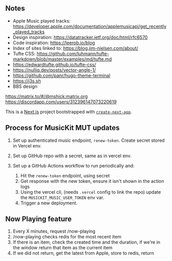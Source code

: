 ## Notes

- Apple Music played tracks:
  https://developer.apple.com/documentation/applemusicapi/get_recently_played_tracks
- Design inspiration: https://datatracker.ietf.org/doc/html/rfc6570
- Code inspiration: https://leerob.io/blog
- Index of sites linked to: https://blog.jim-nielsen.com/about/
- Tufte CSS:
  https://github.com/luhmann/tufte-markdown/blob/master/examples/md/tufte.md
- https://edwardtufte.github.io/tufte-css/
- https://nulliq.dev/posts/vector-angle-1/
- https://github.com/panr/hugo-theme-terminal
- https://j3s.sh
- BBS design

https://matrix.to/#/@mshick:matrix.org
https://discordapp.com/users/312396147073220619

This is a [Next.js](https://nextjs.org/) project bootstrapped with
[`create-next-app`](https://github.com/vercel/next.js/tree/canary/packages/create-next-app).

## Process for MusicKit MUT updates

1. Set up authenticated music endpoint, `renew-token`. Create secret stored in Vercel env.
2. Set up GitHub repo with a secret, same as in vercel env.
3. Set up a GitHub Actions workflow to run periodically and:

   1. Hit the `renew-token` endpoint, using secret
   2. Get response with the new token, ensure it isn't shown in the action logs
   3. Using the vercel cli, (needs `.vercel` config to link the repo) update the `MUSICKIT_MUSIC_USER_TOKEN` env var.
   4. Trigger a new deployment.



## Now Playing feature

1. Every X minutes, request /now-playing
2. /now-playing checks redis for the most recent item
3. If there is an item, check the created time and the duration, if we're in the window return that item as the current item
4. If we did not return, get the latest from Apple, store to redis, return